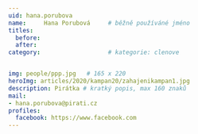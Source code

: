 ```yaml
---
uid: hana.porubova
name:     Hana Porubová  	# běžně používáné jméno
titles:
  before:
  after:
category:                   # kategorie: clenove


img: people/ppp.jpg   # 165 x 220
heroImg: articles/2020/kampan20/zahajenikampan1.jpg
description: Pirátka # kratký popis, max 160 znaků
mail:
- hana.porubova@pirati.cz
profiles:
  facebook: https://www.facebook.com
---
```

